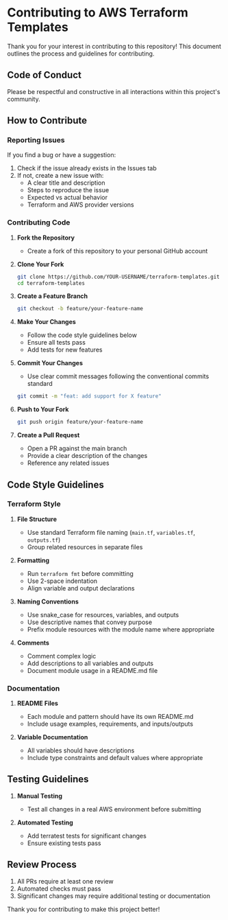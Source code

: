 # Contributing to AWS Terraform Templates

Thank you for your interest in contributing to this repository! This document outlines the process and guidelines for contributing.

## Code of Conduct

Please be respectful and constructive in all interactions within this project's community.

## How to Contribute

### Reporting Issues

If you find a bug or have a suggestion:

1. Check if the issue already exists in the Issues tab
2. If not, create a new issue with:
   - A clear title and description
   - Steps to reproduce the issue
   - Expected vs actual behavior
   - Terraform and AWS provider versions

### Contributing Code

1. **Fork the Repository**
   - Create a fork of this repository to your personal GitHub account

2. **Clone Your Fork**
   ```bash
   git clone https://github.com/YOUR-USERNAME/terraform-templates.git
   cd terraform-templates
   ```

3. **Create a Feature Branch**
   ```bash
   git checkout -b feature/your-feature-name
   ```

4. **Make Your Changes**
   - Follow the code style guidelines below
   - Ensure all tests pass
   - Add tests for new features

5. **Commit Your Changes**
   - Use clear commit messages following the conventional commits standard
   ```bash
   git commit -m "feat: add support for X feature"
   ```

6. **Push to Your Fork**
   ```bash
   git push origin feature/your-feature-name
   ```

7. **Create a Pull Request**
   - Open a PR against the main branch
   - Provide a clear description of the changes
   - Reference any related issues

## Code Style Guidelines

### Terraform Style

1. **File Structure**
   - Use standard Terraform file naming (`main.tf`, `variables.tf`, `outputs.tf`)
   - Group related resources in separate files

2. **Formatting**
   - Run `terraform fmt` before committing
   - Use 2-space indentation
   - Align variable and output declarations

3. **Naming Conventions**
   - Use snake_case for resources, variables, and outputs
   - Use descriptive names that convey purpose
   - Prefix module resources with the module name where appropriate

4. **Comments**
   - Comment complex logic
   - Add descriptions to all variables and outputs
   - Document module usage in a README.md file

### Documentation

1. **README Files**
   - Each module and pattern should have its own README.md
   - Include usage examples, requirements, and inputs/outputs

2. **Variable Documentation**
   - All variables should have descriptions
   - Include type constraints and default values where appropriate

## Testing Guidelines

1. **Manual Testing**
   - Test all changes in a real AWS environment before submitting

2. **Automated Testing**
   - Add terratest tests for significant changes
   - Ensure existing tests pass

## Review Process

1. All PRs require at least one review
2. Automated checks must pass
3. Significant changes may require additional testing or documentation

Thank you for contributing to make this project better! 